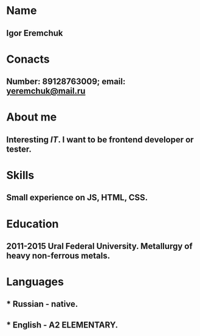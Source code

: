 # Name
## Igor Eremchuk
# Conacts
## Number: 89128763009; email: yeremchuk@mail.ru
# About me
## Interesting *IT*. I want to be frontend developer or tester.
# Skills
## Small experienсe on JS, HTML, CSS.
# Education
## 2011-2015 Ural Federal University. Metallurgy of heavy non-ferrous metals.
# Languages
## * Russian - native.
## * English - A2 ELEMENTARY.
